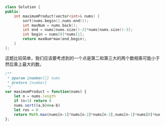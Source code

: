 ```cpp
class Solution {
public:
    int maximumProduct(vector<int>& nums) {
        sort(nums.begin(),nums.end());
        int maxNum = nums.back();
        int end = nums[nums.size()-2]*nums[nums.size()-3];
        int begin = nums[0]*nums[1];
        return maxNum*max(end,begin);
    }
};
```
<pre>这题比较简单，我们应该要考虑到的一个点是第二和第三大的两个数相乘可能小于两个负数相乘，所以我们将最小的两个数的乘积和第二第三大的两个数相乘进行比较，
然后乘上最大的数。</pre>
```js
/**
 * @param {number[]} nums
 * @return {number}
 */
var maximumProduct = function(nums) {
    let n = nums.length
    if (n<3) return 0
    nums.sort((a,b)=>a-b)
    let res = 0
    return Math.max(nums[n-1]*nums[n-2]*nums[n-3],nums[n-1]*nums[0]*nums[1])    
};
```

